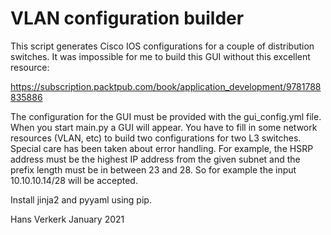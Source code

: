 # VLAN configuration builder
 
This script generates Cisco IOS configurations for a couple of distribution switches. It was impossible for me to build this GUI without this excellent resource:

https://subscription.packtpub.com/book/application_development/9781788835886

The configuration for the GUI must be provided with the gui_config.yml file. When you start main.py a GUI will appear. You have to fill in some network resources (VLAN, etc) to build two configurations for two L3 switches. Special care has been taken about error handling. For example, the HSRP address must be the highest IP address from the given subnet and the prefix length must be in between 23 and 28. So for example the input 10.10.10.14/28 will be accepted.

Install jinja2 and pyyaml using pip.


Hans Verkerk January 2021



